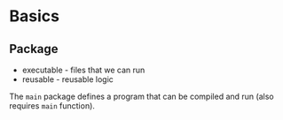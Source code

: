 # Basics

## Package

* executable - files that we can run
* reusable - reusable logic

The `main` package defines a program that can be compiled and run (also requires `main` function).
